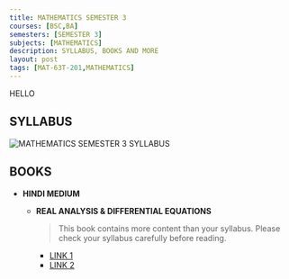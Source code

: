 ```yaml
---
title: MATHEMATICS SEMESTER 3
courses: [BSC,BA]
semesters: [SEMESTER 3]
subjects: [MATHEMATICS]
description: SYLLABUS, BOOKS AND MORE
layout: post
tags: [MAT-63T-201,MATHEMATICS]
---
```


HELLO
## SYLLABUS
![MATHEMATICS SEMESTER 3 SYLLABUS ](https://assets.edumate.life/dl/id/212/photo_1756298698.jpg)

## BOOKS

- **HINDI MEDIUM**
  
  - **REAL ANALYSIS & DIFFERENTIAL EQUATIONS**
     > This book contains more content than your syllabus. Please check your syllabus carefully before reading.
     - [LINK 1](https://web.archive.org/web/20250827131255if_/https://assets.edumate.life/dl/id/214/Real_ANALYSIC___DIFFERENTIALEQUATION.pdf)
     - [LINK 2](https://assets.edumate.life/dl/id/214/Real_ANALYSIC___DIFFERENTIALEQUATION.pdf)
      
